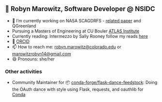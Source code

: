 ## 👋 Robyn Marowitz, Software Developer @ NSIDC


- 🔭 I’m currently working on NASA SCAGDRFS - [related paper](https://ntrs.nasa.gov/api/citations/20220003487/downloads/Rittger.pdf) and QGreenland
- Pursuing a Masters of Engineering at CU Bouler [ATLAS Institute](https://www.colorado.edu/atlas/)
- Currently reading: Intermezzo by Sally Rooney follow my reads [here](https://www.goodreads.com/user/show/114119858?ref=nav_profile_l)
- :test_tube: [ORCID](https://orcid.org/0000-0003-3160-132X)
- 📫 How to reach me: robyn.marowitz@colorado.edu or marowitzrobyn14@gmail.com
- 😄 Pronouns: she/her

### Other activities

- Community Maintainer for 📦 [conda-forge/flask-dance-feedstock](https://github.com/conda-forge/flask-dance-feedstock): Doing the OAuth dance with style using Flask, requests, and oauthlib for [Conda](https://en.wikipedia.org/wiki/Conda_(package_manager))
